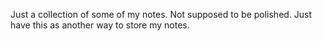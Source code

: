Just a collection of some of my notes. Not supposed to be polished. Just have this as another way to store my notes.
